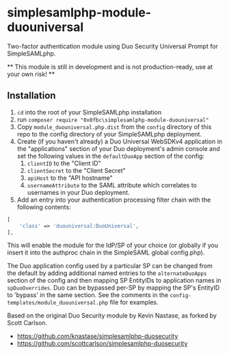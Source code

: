 # simplesamlphp-module-duouniversal

Two-factor authentication module using Duo Security Universal Prompt for SimpleSAMLphp.

** This module is still in development and is not production-ready, use at your own risk! **

## Installation

1. `cd` into the root of your SimpleSAMLphp installation
2. run `composer require "0x0fbc\simplesamlphp-module-duouniversal"`
3. Copy `module_duouniversal.php.dist` from the `config` directory of this repo to the config directory of your SimpleSAMLphp deployment.
4. Create (if you haven't already) a Duo Universal WebSDKv4 application in the "applications" section of your Duo deployment's admin console and set the following values in the `defaultDuoApp` section of the config:
   1. `clientID` to the "Client ID"
   2. `clientSecret` to the "Client Secret"
   3. `apiHost` to the "API hostname"
   4. `usernameAttribute` to the SAML attribute which correlates to usernames in your Duo deployment.
5. Add an entry into your authentication processing filter chain with the following contents:

```php
[
    'class' => 'duouniversal:DuoUniversal',
],
```

This will enable the module for the IdP/SP of your choice (or globally if you insert it into the authproc chain in the SimpleSAML global config.php).

The Duo application config used by a particular SP can be changed from the default by adding additional named entries to the `alternateDuoApps` section of the config and then mapping SP EntityIDs to application names in `spDuoOverrides`. Duo can be bypassed per-SP by mapping the SP's EntityID to 'bypass' in the same section. See the comments in the `config-templates/module_duouniversal.php` file for examples.

Based on the original Duo Security module by Kevin Nastase, as forked by Scott Carlson.

- https://github.com/knastase/simplesamlphp-duosecurity
- https://github.com/scottcarlson/simplesamlphp-duosecurity
